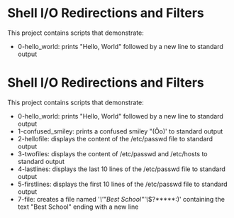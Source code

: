 # Shell I/O Redirections and Filters

This project contains scripts that demonstrate:

- 0-hello_world: prints "Hello, World" followed by a new line to standard output
# Shell I/O Redirections and Filters

This project contains scripts that demonstrate:

- 0-hello_world: prints "Hello, World" followed by a new line to standard output
- 1-confused_smiley: prints a confused smiley "(Ôo)' to standard output
- 2-hellofile: displays the content of the /etc/passwd file to standard output
- 3-twofiles: displays the content of /etc/passwd and /etc/hosts to standard output
- 4-lastlines: displays the last 10 lines of the /etc/passwd file to standard output
- 5-firstlines: displays the first 10 lines of the /etc/passwd file to standard output
- 7-file: creates a file named '*\\'"Best School"\'\\*$\?\*\*\*\*\*:)' containing the text "Best School" ending with a new line
